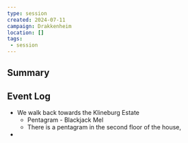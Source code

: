 ```yaml
---
type: session
created: 2024-07-11
campaign: Drakkenheim
location: []
tags:
 - session
---
```



## Summary

## Event Log

- We walk back towards the Klineburg Estate
	- Pentagram - Blackjack Mel
	- There is a pentagram in the second floor of the house, 
- 

